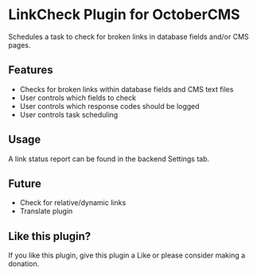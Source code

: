 # LinkCheck Plugin for OctoberCMS
Schedules a task to check for broken links in database fields and/or CMS pages.

## Features
* Checks for broken links within database fields and CMS text files
* User controls which fields to check
* User controls which response codes should be logged
* User controls task scheduling

## Usage
A link status report can be found in the backend Settings tab.

## Future
* Check for relative/dynamic links
* Translate plugin

## Like this plugin?
If you like this plugin, give this plugin a Like or please consider making a donation.
